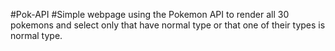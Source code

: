 #Pok-API
#Simple webpage using the Pokemon API to render all 30 pokemons and select only that have normal type or that one of their types is normal type.
